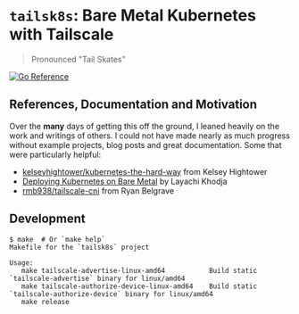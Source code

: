 # `tailsk8s`: Bare Metal Kubernetes with Tailscale

> Pronounced "Tail Skates"

[![Go Reference][1]][2]

## References, Documentation and Motivation

Over the **many** days of getting this off the ground, I leaned heavily on
the work and writings of others. I could not have made nearly as much progress
without example projects, blog posts and great documentation. Some that were
particularly helpful:

- [kelseyhightower/kubernetes-the-hard-way][3] from Kelsey Hightower
- [Deploying Kubernetes on Bare Metal][4] by Layachi Khodja
- [rmb938/tailscale-cni][5] from Ryan Belgrave

## Development

```
$ make  # Or `make help`
Makefile for the `tailsk8s` project

Usage:
   make tailscale-advertise-linux-amd64           Build static `tailscale-advertise` binary for linux/amd64
   make tailscale-authorize-device-linux-amd64    Build static `tailscale-authorize-device` binary for linux/amd64
   make release

```

[1]: https://pkg.go.dev/badge/github.com/dhermes/tailsk8s.svg
[2]: https://pkg.go.dev/github.com/dhermes/tailsk8s
[3]: https://github.com/kelseyhightower/kubernetes-the-hard-way/tree/79a3f79b27bd28f82f071bb877a266c2e62ee506
[4]: https://www.inap.com/blog/deploying-kubernetes-on-bare-metal/
[5]: https://github.com/rmb938/tailscale-cni/tree/dba6992227958e61ac85b3168dbcae4ff10dde57
